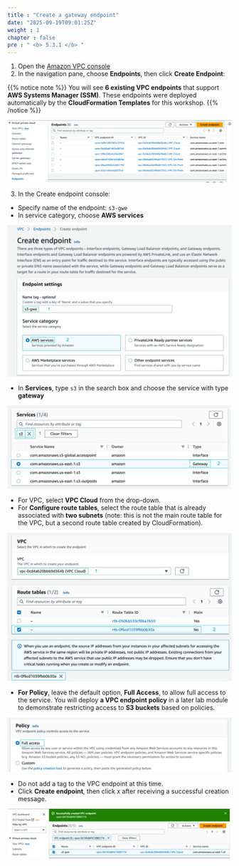 ```yaml
---
title : "Create a gateway endpoint"
date: "2025-09-19T09:01:25Z"
weight : 1
chapter : false
pre : " <b> 5.3.1 </b> "
---
```


1. Open the [Amazon VPC console](https://us-east-1.console.aws.amazon.com/vpc/home?region=us-east-1#Home:)
2. In the navigation pane, choose **Endpoints**, then click **Create Endpoint**:

{{% notice note %}}
You will see **6 existing VPC endpoints** that support **AWS Systems Manager (SSM)**. These endpoints were deployed automatically by the **CloudFormation Templates** for this workshop.
{{% /notice %}}

![endpoint](/images/5-Workshop/5.3-S3-vpc/endpoints.png)

3. In the Create endpoint console:
+ Specify name of the endpoint: ```s3-gwe```
+ In service category, choose **AWS services**

![endpoint](/images/5-Workshop/5.3-S3-vpc/create-s3-gwe1.png)

+ In **Services**, type ```s3``` in the search box and choose the service with type **gateway**

![endpoint](/images/5-Workshop/5.3-S3-vpc/services.png)

+ For VPC, select **VPC Cloud** from the drop-down.
+ For **Configure route tables**, select the route table that is already associated with **two subnets** (note: this is not the main route table for the VPC, but a second route table created by CloudFormation).

![endpoint](/images/5-Workshop/5.3-S3-vpc/vpc.png)

+ **For Policy**, leave the default option, **Full Access**, to allow full access to the service. You will deploy **a VPC endpoint policy** in a later lab module to demonstrate restricting access to **S3 buckets** based on policies.

![endpoint](/images/5-Workshop/5.3-S3-vpc/policy.png)

+ Do not add a tag to the VPC endpoint at this time.
+ Click **Create endpoint**, then click x after receiving a successful creation message.

![endpoint](/images/5-Workshop/5.3-S3-vpc/complete.png)









